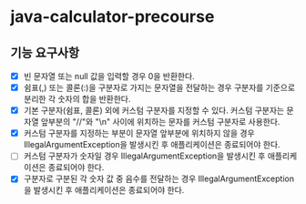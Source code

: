 # java-calculator-precourse

## 기능 요구사항

- [x] 빈 문자열 또는 null 값을 입력할 경우 0을 반환한다.
- [x] 쉼표(,) 또는 콜론(:)을 구분자로 가지는 문자열을 전달하는 경우 구분자를 기준으로 분리한 각 숫자의 합을 반환한다.
- [x] 기본 구분자(쉼표, 콜론) 외에 커스텀 구분자를 지정할 수 있다. 커스텀 구분자는 문자열 앞부분의 "//"와 "\n" 사이에 위치하는 문자를 커스텀 구분자로 사용한다.
- [x] 커스텀 구분자를 지정하는 부분이 문자열 앞부분에 위치하지 않을 경우 IllegalArgumentException을 발생시킨 후 애플리케이션은 종료되어야 한다.
- [ ] 커스텀 구분자가 숫자일 경우 IllegalArgumentException을 발생시킨 후 애플리케이션은 종료되어야 한다.
- [x] 구분자로 구분된 각 숫자 값 중 음수를 전달하는 경우 IllegalArgumentException을 발생시킨 후 애플리케이션은 종료되어야 한다.